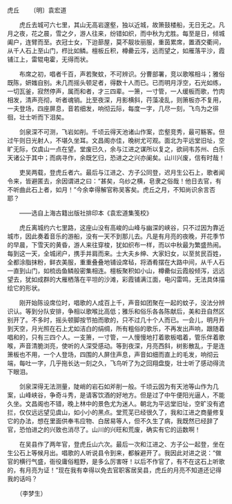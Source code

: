 虎丘
　　〔明〕袁宏道

　　虎丘去城可六七里，其山无高岩邃壑，独以近城，故箫鼓楼船，无日无之。凡月之夜，花之晨，雪之夕，游人往来，纷错如织，而中秋为尤胜。每至是日，倾城阖户，连臂而至。衣冠士女，下迨蔀屋，莫不靓妆丽服，重茵累席，置酒交衢间，从千人石上至山门，栉比如鳞。檀板丘积，樽罍云泻，远而望之，如雁落平沙，霞铺江上，雷辊电霍，无得而状。

　　布席之初，唱者千百，声若聚蚊，不可辨识。分曹部署，竞以歌喉相斗；雅俗既陈，妍媸自别。未几而摇头顿足者，得数十人而已。已而明月浮空，石光如练，一切瓦釜，寂然停声，属而和者，才三四辈。一箫，一寸管，一人缓板而歌，竹肉相发，清声亮彻，听者魂销。比至夜深，月影横斜，荇藻凌乱，则箫板亦不复用，一夫登场，四座屏息，音若细发，响彻云际，每度一字，几尽一刻，飞鸟为之徘徊，壮士听而下泪矣。

　　剑泉深不可测，飞岩如削。千顷云得天池诸山作案，峦壑竞秀，最可觞客。但过午则日光射人，不堪久坐耳。文昌阁亦佳，晚树尤可观。面北为平远堂旧址，空旷无际，仅虞山一点在望。堂废已久，余与江进之谋所以复之，欲祠韦苏州、白乐天诸公于其中；而病寻作，余既乞归，恐进之之兴亦阑矣。山川兴废，信有时哉！

　　吏吴两载，登虎丘者六。最后与江进之、方子公同登，迟月生公石上，歌者闻令来，皆避匿去，余因谓进之曰：“甚矣，乌纱之横，皂隶之俗哉！他日去官，有不听曲此石上者，如月！”今余幸得解官称吴客矣。虎丘之月，不知尚识余言否耶？

　　——选自上海古籍出版社排印本《袁宏道集笺校》　　

　　虎丘离城约六七里路，这座山没有高峻的山峰与幽深的峡谷，只不过因为靠近城市，因此奏着音乐的游船，没有一天不到那儿去。凡是有月亮的夜晚，开花季节的早晨，下雪天的黄昏，游人来往穿梭，犹如织布一样，而以中秋最为繁盛热闹。每到这一天，全城闭户，携手并肩而来。士大夫乡绅、大家妇女，以至贫民百姓，全都涂脂抹粉，鲜衣美服，重重叠叠地铺设席毡，将酒肴摆在大路中间，从千人石一直到山门，如梳齿鱼鳞般密集相连。檀板聚积如小山，樽罍似云霞般倾泻，远远望去，犹如成群的大雁栖落在平坦的沙滩，彩霞铺满江面，电闪雷鸣，无法具体描绘它的形状。

　　刚开始陈设席位时，唱歌的人成百上千，声音如团聚在一起的蚊子，没法分辨识认。等到分队安排，争相以歌喉比高低；雅乐和俗乐各各陈献后，美和丑自然区别开了。不多时，摇头顿脚按节拍而歌的，只不过几十个人而已。一会儿，明月升到天空，月光照在石上尤如洁白的绢绸，所有粗俗的歌乐，不再发出声响，跟随着唱和的，只有三四个人。一支箫，一寸管，一人慢慢地打着歌板唱着，管乐伴着歌喉，声音清脆浏亮，使听的人深受感动。等到夜深，月亮西斜，树影散乱，于是连箫板也不用，一个人登场，四围的人屏住声息，声音如细而直上的毛发，响彻云端，每吐一字，几乎拖长达一刻之久，飞鸟听了为之回翔盘旋，壮士听了感动得流下眼泪。

　　剑泉深得无法测量，陡峭的岩石如斧削一般。千顷云因为有天池等山作为几案，山峰峡谷，争奇斗秀，是请客饮酒的好地方。但是过了中午便阳光逼人，不能久坐。文昌阁也不错，晚上林中的景色尤为迷人。朝北为平远堂旧址，空旷没有遮拦，仅仅远远望见虞山，如小小的黑点。堂荒芜已经很久了，我和江进之商量修复它的办法，想在里面供奉韦应物、白居易等人，但不久生了病，我既然已经辞了官，恐怕进之的兴致也消尽了。山川的兴旺和荒废，确实有它的运数啊！

　　在吴县作了两年官，登虎丘山六次。最后一次和江进之、方子公一起登，坐在生公石上等候月出。唱歌的人听说县令到来，都躲避开了。我因此对进之说：“做官的横行气盛，衙役庸俗粗野，是多么厉害呀！以后不作官了，有不在这石上听歌的，有月亮为证！”现在我有幸得以免去官职客居吴县，虎丘的月亮不知道还记得我的话吗？

　　（李梦生） 


